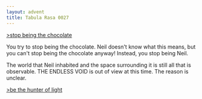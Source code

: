 ```yaml
---
layout: advent
title: Tabula Rasa 0027
---
```

[>stop being the chocolate](0026.html)

You try to stop being the chocolate. Neil doesn't know what this means, but you can't stop being the chocolate anyway! Instead, you stop being Neil.

The world that Neil inhabited and the space surrounding it is still all that is observable. THE ENDLESS VOID is out of view at this time. The reason is unclear.

[>be the hunter of light](0028.html)
